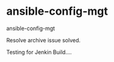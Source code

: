 # ansible-config-mgt
ansible-config-mgt

Resolve archive issue solved. 

Testing for Jenkin Build....
